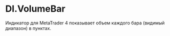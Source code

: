 # DI.VolumeBar
Индикатор для MetaTrader 4 показывает объем каждого бара (видимый диапазон) в пунктах.

